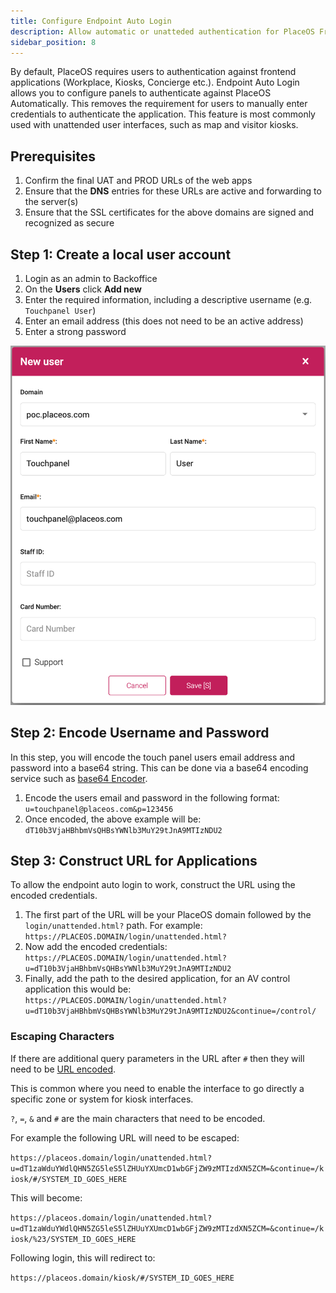 ```yaml
---
title: Configure Endpoint Auto Login
description: Allow automatic or unatteded authentication for PlaceOS Frontend Applications
sidebar_position: 8
---
```


By default, PlaceOS requires users to authentication against frontend applications (Workplace, Kiosks, Concierge etc.).
Endpoint Auto Login allows you to configure panels to authenticate against PlaceOS Automatically. 
This removes the requirement for users to manually enter credentials to authenticate the application.
This feature is most commonly used with unattended user interfaces, such as map and visitor kiosks.  


## Prerequisites
1. Confirm the final UAT and PROD URLs of the web apps
2. Ensure that the **DNS** entries for these URLs are active and forwarding to the server(s)
3. Ensure that the SSL certificates for the above domains are signed and recognized as secure


## Step 1: Create a local user account

1. Login as an admin to Backoffice
2. On the **Users** click **Add new**
3. Enter the required information, including a descriptive username (e.g. `Touchpanel User`)
4. Enter an email address (this does not need to be an active address)
5. Enter a strong password

![New User Entry](./assets/panel_login_new_user.png)

## Step 2: Encode Username and Password

In this step, you will encode the touch panel users email address and password into a base64 string.
This can be done via a base64 encoding service such as [base64 Encoder](https://www.base64encode.net/). 

1. Encode the users email and password in the following format: `u=touchpanel@placeos.com&p=123456`
2. Once encoded, the above example will be: `dT10b3VjaHBhbmVsQHBsYWNlb3MuY29tJnA9MTIzNDU2`

## Step 3: Construct URL for Applications

To allow the endpoint auto login to work, construct the URL using the encoded credentials. 

1. The first part of the URL will be your PlaceOS domain followed by the `login/unattended.html?` path. For example: `https://PLACEOS.DOMAIN/login/unattended.html?`
2. Now add the encoded credentials: `https://PLACEOS.DOMAIN/login/unattended.html?u=dT10b3VjaHBhbmVsQHBsYWNlb3MuY29tJnA9MTIzNDU2`
3. Finally, add the path to the desired application, for an AV control application this would be: `https://PLACEOS.DOMAIN/login/unattended.html?u=dT10b3VjaHBhbmVsQHBsYWNlb3MuY29tJnA9MTIzNDU2&continue=/control/`

### Escaping Characters

If there are additional query parameters in the URL after `#` then they will need to be [URL encoded](https://www.urlencoder.org/).

This is common where you need to enable the interface to go directly a specific zone or system for kiosk interfaces.

`?`, `=`, `&` and `#` are the main characters that need to be encoded.

For example the following URL will need to be escaped:

`https://placeos.domain/login/unattended.html?u=dT1zaWduYWdlQHN5ZG5leS5lZHUuYXUmcD1wbGFjZW9zMTIzdXN5ZCM=&continue=/kiosk/#/SYSTEM_ID_GOES_HERE`

This will become:

`https://placeos.domain/login/unattended.html?u=dT1zaWduYWdlQHN5ZG5leS5lZHUuYXUmcD1wbGFjZW9zMTIzdXN5ZCM=&continue=/kiosk/%23/SYSTEM_ID_GOES_HERE`

Following login, this will redirect to:

`https://placeos.domain/kiosk/#/SYSTEM_ID_GOES_HERE`
